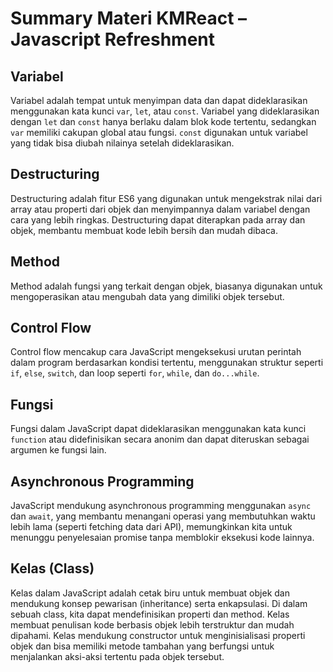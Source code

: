 # Summary Materi KMReact – Javascript Refreshment

## Variabel

Variabel adalah tempat untuk menyimpan data dan dapat dideklarasikan menggunakan kata kunci `var`, `let`, atau `const`. Variabel yang dideklarasikan dengan `let` dan `const` hanya berlaku dalam blok kode tertentu, sedangkan `var` memiliki cakupan global atau fungsi. `const` digunakan untuk variabel yang tidak bisa diubah nilainya setelah dideklarasikan.

## Destructuring

Destructuring adalah fitur ES6 yang digunakan untuk mengekstrak nilai dari array atau properti dari objek dan menyimpannya dalam variabel dengan cara yang lebih ringkas. Destructuring dapat diterapkan pada array dan objek, membantu membuat kode lebih bersih dan mudah dibaca.

## Method

Method adalah fungsi yang terkait dengan objek, biasanya digunakan untuk mengoperasikan atau mengubah data yang dimiliki objek tersebut.

## Control Flow

Control flow mencakup cara JavaScript mengeksekusi urutan perintah dalam program berdasarkan kondisi tertentu, menggunakan struktur seperti `if`, `else`, `switch`, dan loop seperti `for`, `while`, dan `do...while`.

## Fungsi

Fungsi dalam JavaScript dapat dideklarasikan menggunakan kata kunci `function` atau didefinisikan secara anonim dan dapat diteruskan sebagai argumen ke fungsi lain.

## Asynchronous Programming

JavaScript mendukung asynchronous programming menggunakan `async` dan `await`, yang membantu menangani operasi yang membutuhkan waktu lebih lama (seperti fetching data dari API), memungkinkan kita untuk menunggu penyelesaian promise tanpa memblokir eksekusi kode lainnya.

## Kelas (Class)

Kelas dalam JavaScript adalah cetak biru untuk membuat objek dan mendukung konsep pewarisan (inheritance) serta enkapsulasi. Di dalam sebuah class, kita dapat mendefinisikan properti dan method. Kelas membuat penulisan kode berbasis objek lebih terstruktur dan mudah dipahami. Kelas mendukung constructor untuk menginisialisasi properti objek dan bisa memiliki metode tambahan yang berfungsi untuk menjalankan aksi-aksi tertentu pada objek tersebut.
